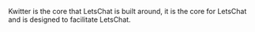 Kwitter is the core that LetsChat is built around, it is the core for LetsChat and is designed to facilitate LetsChat.
